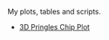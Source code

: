 My plots, tables and scripts.

- [3D Pringles Chip Plot](https://github.com/andrlb/viz/pringles_chip/3D_plot_pringles.html)

